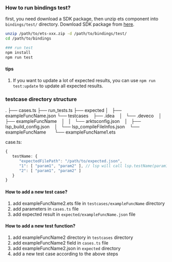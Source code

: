 ### How to run bindings test?

first, you need download a SDK package, then unzip ets component into `bindings/test/` directory.
Download SDK package from [here](http://ci.openharmony.cn/workbench/cicd/dailybuild/dailylist).

```Bash
unzip /path/to/ets-xxx.zip -d /path/to/bindings/test/
cd /path/to/bindings

### run test
npm install
npm run test
```

#### tips
1. If you want to update a lot of expected results, you can use `npm run test:update` to update all expected results.

### testcase directory structure
.
├── cases.ts
├── run_tests.ts
├── expected
│   ├── exampleFuncName.json
└── testcases
    ├── .idea
    │   └── .deveco
    │       ├── exampleFuncName
    │       │   └── arktsconfig.json
    │       ├── lsp_build_config.json
    │       └── lsp_compileFileInfos.json
    └── exampleFuncName
        └── exampleFuncName1.ets

case.ts:
```typescript
{
   testName: {
      "expectedFilePath": "/path/to/expected.json",
      "1": [ "param1", "param2" ], // lsp will call lsp.testName(param1, param2)
      "2": [ "param1", "param2" ]
   }
}
```

#### How to add a new test case?
1. add exampleFuncName2.ets file in `testcases/exampleFuncName` directory
2. add parameters in `cases.ts` file
3. add expected result in `expected/exampleFuncName.json` file

#### How to add a new test function?
1. add exampleFuncName2 directory in `testcases` directory
2. add exampleFuncName2 field in `cases.ts` file
3. add exampleFuncName2.json in `expected` directory
4. add a new test case according to the above steps
